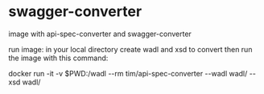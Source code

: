 # swagger-converter
image with api-spec-converter and swagger-converter 

run image:
 in your local directory create wadl and xsd to convert then run the image with this command:

 docker run -it -v $PWD:/wadl --rm tim/api-spec-converter --wadl wadl/<file wadl> --xsd wadl/<file xsd>

